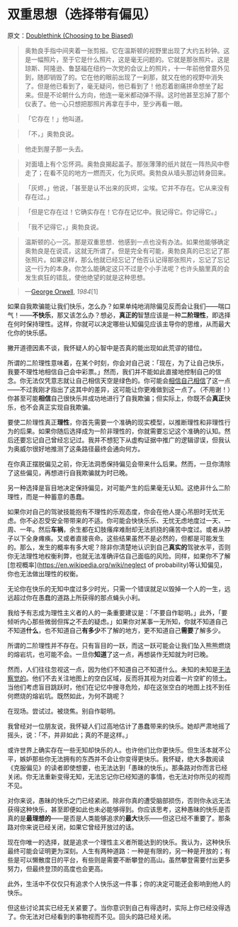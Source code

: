 # 双重思想（选择带有偏见）

原文：[Doublethink (Choosing to be Biased)](https://www.readthesequences.com/Doublethink-Choosing-To-Be-Biased)

> 奥勃良手指中间夹着一张剪报。它在温斯顿的视野里出现了大约五秒钟。这是一幅照片，至于它是什么照片，这是毫无问题的。它就是那张照片。这是琼斯、阿隆逊、鲁瑟福在纽约一次党的会议上的照片，十一年前他曾意外见到，随即销毁了的。它在他的眼前出现了一刹那，就又在他的视野中消失了。但是他已看到了，毫无疑问，他已看到了！他忍着剧痛拼命想坐了起来。但是不论朝什么方向，他连一毫米都动弹不得。这时他甚至忘掉了那个仪表了。他一心只想把那照片再拿在手中，至少再看一眼。

>

> 「它存在！」他叫道。

>

> 「不，」奥勃良说。

>

> 他走到屋子那一头去。

>

> 对面墙上有个忘怀洞。奥勃良揭起盖子。那张薄薄的纸片就在一阵热风中卷走了；在看不见的地方一燃而灭，化为灰烬。奥勃良从墙头那边转身回来。

>

> 「灰烬，」他说，「甚至是认不出来的灰烬，尘埃。它并不存在。它从来没有存在过。」

>

> 「但是它存在过！它确实存在！它存在记忆中。我记得它。你记得它。」

>

> 「我不记得它，」奥勃良说。

>

> 温斯顿的心一沉。那是双重思想．他感到一点也没有办法。如果他能够确定奥勃良是在说谎，这就无所谓了。但是完全有可能，奥勃良真的已忘记了那张照片。如果这样，那么他就已经忘记了他否认记得那张照片，忘记了忘记这一行为的本身。你怎么能确定这只不过是个小手法呢？也许头脑里真的会发生疯狂的错乱，使他绝望的就是这种思想。

>

> —[George Orwell](https://www.readthesequences.com/Human-Evil-And-Muddled-Thinking), *1984*[1]

如果自我欺骗能让我们快乐，怎么办？如果单纯地消除偏见反而会让我们——喘口气！——**不快乐**，那又该怎么办？想必，**真正的**智慧应该是一种**二阶理性**，即选择在何时保持理性。这样，你就可以决定哪些认知偏见应该主导你的思维，从而最大化你的快乐感。

撇开道德因素不谈，我怀疑人的心智中是否真的能出现如此荒谬的错位。

所谓的二阶理性意味着，在某个时刻，你会对自己说：「现在，为了让自己快乐，我要不理性地相信自己会中彩票。」然而，我们并不能如此直接地控制自己的信念。你无法仅凭意志就让自己相信天空是绿色的。你可能会[相信自己相信](https://www.readthesequences.com/Belief-In-Belief)了这一点——不过我刚才指出了这其中的差异，这可能让你更难做到这一点了。（不用谢！）你甚至可能**相信**自己很快乐并成功地进行了自我欺骗；但实际上，你既不会**真正**快乐，也不会真正实现自我欺骗。

要使二阶理性真正**理性**，你首先需要一个准确的现实模型，以推断理性和非理性行为的后果。如果你随后选择成为一阶非理性的，你就需要忘记这个准确的认知。然后还要忘记自己曾经忘记过。我并不想犯下从虚构证据中推广的逻辑谬误，但我认为奥威尔很好地推测了这条路径最终会通向何方。

在你真正摆脱偏见之前，你无法洞悉保持偏见会带来什么后果。然而，一旦你清除了这些偏见，再想进行自我欺骗就为时已晚。

另一种选择是盲目地决定保持偏见，对可能产生的后果毫无认知。这绝非什么二阶理性，而是一种蓄意的愚蠢。

如果你对自己的驾驶技能抱有不理性的乐观态度，你会在他人提心吊胆时无忧无虑。你不必忍受安全带带来的不适。你可能会快快乐乐、无忧无虑地度过一天、一周、一年。然后**车祸**，余生都在幻肢瘙痒难耐却无法抓挠的痛苦中度过。或者从脖子以下全身瘫痪。又或者直接丧命。这些结果虽然不是必然的，但都是可能发生的。那么，发生的概率有多大呢？除非你清楚地认识到自己**真实的**驾驶水平，否则你无法理性地权衡利弊，也就无法准确评估自己面临的风险。同样，如果你不了解[忽视概率](https://en.wikipedia.org/wiki/neglect of probability)等认知偏见，你也无法做出理性的权衡。

无论你在快乐的无知中度过多少时光，只需一个错误就足以毁掉一个人的一生，远远超过你在愚蠢的道路上所获得的那点蝇头小利。

我给予有志成为理性主义者的人的一条重要建议是：「不要自作聪明。」此外，「要倾听内心那些微弱但挥之不去的疑虑。」如果你对某事一无所知，你就不知道自己不知道**什么**，也不知道自己**有多少**不了解的地方，更不知道自己**需要**了解多少。

所谓的二阶理性并不存在。只有盲目的一跃，而这一跃可能会让我们坠入熊熊燃烧的熔岩坑，也可能不会。一旦你**知道**了这一点，再想装作无知就为时已晚。

然而，人们往往忽视这一点，因为他们不知道自己不知道什么。未知的未知是[无法察觉的](https://www.readthesequences.com/Availability)。他们不去关注地图上的空白区域，反而将其视为对应着一片空旷的领土。当他们考虑盲目跳跃时，他们在记忆中搜寻危险，却在这张空白的地图上找不到任何燃烧的熔岩坑。既然如此，为何不跳呢？

在现场。尝试过。被烧焦。别自作聪明。

我曾经对一位朋友说，我怀疑人们过高地估计了愚蠢带来的快乐。她却严肃地摇了摇头，说：「不，并非如此；真的不是这样。」

或许世界上确实存在一些无知却快乐的人。也许他们比你更快乐。但生活本就不公平，嫉妒那些你无法拥有的东西并不会让你变得更快乐。我怀疑，绝大多数阅读《克服偏见》的读者即使想要，也无法达到「愚昧的快乐」。那条路对你而言已经关闭。你无法重新变得无知，无法忘记你已经知道的事情，也无法对你所见的视而不见。

对你来说，愚昧的快乐之门已经紧闭。除非你真的遭受脑部损伤，否则你永远无法获得这种快乐，甚至即便如此也未必能够得到。你应该思考，这种愚昧的快乐是否真的是**最理想的**——是否是人类能够追求的**最大**快乐——但这已经不重要了。那条路对你来说已经关闭，如果它曾经开放过的话。

现在你唯一的选择，就是追求一个理性主义者所能达到的快乐。我认为，这种快乐最终可能会证明更为深刻。人生有两种道路：一种是有限的，另一种是开放的；有些是可以懒散度日的平台，有些则是需要不断攀登的高山。虽然攀登需要付出更多努力，但最终登顶的高度也会更高。

此外，生活中不仅仅只有追求个人快乐这一件事；你的决定可能还会影响到他人的快乐。

但这些讨论其实已经无关紧要了。当你意识到自己有得选时，实际上你已经没得选了。你无法对已经看到的事物视而不见。回头的路已经关闭。